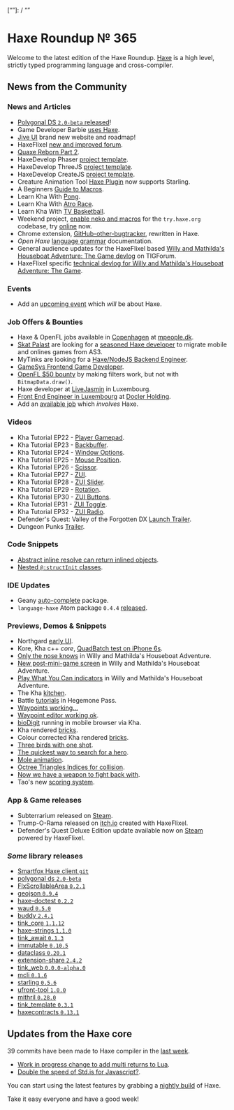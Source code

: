 [_template]: ../templates/roundup.html
[date]: / "2016-06-16 11:00:00"
[modified]: / "2016-06-17 10:20:00"
[published]: / "2016-06-17 12:00:00"
[“”]: / “”

# Haxe Roundup № 365

Welcome to the latest edition of the Haxe Roundup. [Haxe](http://haxe.org/?utm_source=haxe.io) is a high level, strictly typed programming language and cross-compiler.

## News from the Community

### News and Articles

- [Polygonal DS `2.0-beta` released](http://lab.polygonal.de/2016/05/30/ds-2-0-beta-released/)!
- Game Developer Barbie [uses Haxe](http://www.slate.com/articles/technology/future_tense/2016/06/mattel_s_game_developer_barbie_is_fantastic.html?utm_content=35353337&utm_medium=social&utm_source=haxe.io).
- [Jive UI](https://jiveui.github.io/principles/roadmap/2016/05/28/roadmap.html) brand new website and roadmap!
- HaxeFlixel [new and improved forum](https://twitter.com/HaxeFlixel/status/729760534908837888).
- [Quaxe Reborn Part 2](http://quaxe.org/index.php?post/2016/03/17/Quaxe-reborn-2).
- HaxeDevelop Phaser [project template](https://twitter.com/Slava_Ra/status/739885894438649856).
- HaxeDevelop ThreeJS [project template](https://twitter.com/Slava_Ra/status/740977060139655168).
- HaxeDevelop CreateJS [project template](https://twitter.com/Slava_Ra/status/738817476226605056).
- Creature Animation Tool [Haxe Plugin](https://twitter.com/KestrelmMoon/status/741102784691372032) now supports Starling.
- A Beginners [Guide to Macros](https://twitter.com/Jeff__Ward/status/742620078168907776).
- Learn Kha With [Pong](https://twitter.com/dstrekelj/status/742308900930740224).
- Learn Kha With [Atro Race](https://twitter.com/dstrekelj/status/742361602066939904).
- Learn Kha With [TV Basketball](https://twitter.com/dstrekelj/status/743381647073095680).
- Weekend project, [enable neko and macros](https://twitter.com/jdbaudi/status/742519987638788096) for the `try.haxe.org` codebase, try [online](https://twitter.com/jdbaudi/status/742792870520840192) now.
- Chrome extension, [GitHub-other-bugtracker](https://github.com/Jibbarth/Github-Other-bugtracker/releases/tag/v0.4), rewritten in Haxe.
- _Open Haxe_ [language grammar](https://twitter.com/PeyTyPeyTy/status/741334749067759616) documentation.
- General audience updates for the HaxeFlixel based [Willy and Mathilda's Houseboat Adventure: The Game devlog](https://forums.tigsource.com/index.php?topic=55540.0) on TIGForum.
- HaxeFlixel specific [technical devlog for Willy and Mathilda's Houseboat Adventure: The Game](http://forum.haxeflixel.com/topic/60/willy-and-mathilda-s-houseboat-adventure-the-game).

### Events

- Add an [upcoming event](https://github.com/skial/haxe.io/labels/events) which _will_ be about Haxe.

### Job Offers & Bounties

- Haxe & OpenFL jobs available in [Copenhagen](http://community.openfl.org/t/haxe-openfl-assignment-in-copehagen/7789) at [mpeople.dk](http://mpeople.dk/).
- [Skat Palast](https://www.skat-palast.de/) are looking for a [seasoned Haxe developer](https://twitter.com/Maritime_Martin/status/741201623049981952) to migrate mobile and onlines games from AS3.
- MyTinks are looking for a [Haxe/NodeJS Backend Engineer](https://mytinks.com/jobs.html).
- [GameSys Frontend Game Developer](http://www.gamesyscorporate.com/careers/jobs/?gh_jid=215522).
- [OpenFL $50 bounty](https://github.com/openfl/openfl/issues/1068) by making filters work, but not with `BitmapData.draw()`.
- Haxe developer at [LiveJasmin](http://new.livejasmin.com/en/job_offer) in Luxembourg.
- [Front End Engineer in Luxembourg](https://stackoverflow.com/jobs/113996/front-end-engineer-luxembourg-docler-holding) at [Docler Holding](https://stackoverflow.com/jobs/companies/https-www-doclerholding-com-en-main-).
- Add an [available job](https://github.com/skial/haxe.io/labels/jobs) which _involves_ Haxe.

### Videos

- Kha Tutorial EP22 - [Player Gamepad](https://www.youtube.com/watch?v=IwE5cVZjyhE).
- Kha Tutorial EP23 - [Backbuffer](https://www.youtube.com/watch?v=OV1PTo5XSCA).
- Kha Tutorial EP24 - [Window Options](https://www.youtube.com/watch?v=1viRZLH7Nr0).
- Kha Tutorial EP25 - [Mouse Position](https://www.youtube.com/watch?v=NRc8SOWJ6C8).
- Kha Tutorial EP26 - [Scissor](https://www.youtube.com/watch?v=RILE6vSjwAU).
- Kha Tutorial EP27 - [ZUI](https://www.youtube.com/watch?v=CoIfWmXadEM).
- Kha Tutorial EP28 - [ZUI Slider](https://www.youtube.com/watch?v=UPoXMXsHTJQ).
- Kha Tutorial EP29 - [Rotation](https://www.youtube.com/watch?v=IP2jmAUEn2E).
- Kha Tutorial EP30 - [ZUI Buttons](https://www.youtube.com/watch?v=5ZzS8ZnCjs8).
- Kha Tutorial EP31 - [ZUI Toggle](https://www.youtube.com/watch?v=YJIz_DTExzM).
- Kha Tutorial EP32 - [ZUI Radio](https://www.youtube.com/watch?v=KSD85Mg6SpY).
- Defender's Quest: Valley of the Forgotten DX [Launch Trailer](https://www.youtube.com/watch?v=lDVFcP1a6qc).
- Dungeon Punks [Trailer](https://www.youtube.com/watch?v=mvWNE4cSE5U).

### Code Snippets

- [Abstract inline resolve can return inlined objects](https://twitter.com/sa_su_ke/status/742509107295453184).
- [Nested `@:structInit` classes](https://twitter.com/sa_su_ke/status/742796575504732161).

### IDE Updates

- Geany [auto-complete](https://github.com/tondy67/abv-tools/tree/master/geany/tags) package.
- `language-haxe` Atom package `0.4.4` [released](https://twitter.com/disktree/status/742765287989219330).

### Previews, Demos & Snippets

- Northgard [early UI](https://twitter.com/ncannasse/status/728941967506329600).
- Kore, Kha c++ _core_, [QuadBatch test on iPhone 6s](https://twitter.com/nivrig/status/740140532324765696).
- [Only the nose knows](https://twitter.com/wastheWordGame/status/739202999336177665) in Willy and Mathilda's Houseboat Adventure.
- [New post-mini-game screen](https://twitter.com/wastheWordGame/status/741688960460722176) in Willy and Mathilda's Houseboat Adventure.
- [Play What You Can indicators](https://twitter.com/wastheWordGame/status/741664347152351232) in Willy and Mathilda's Houseboat Adventure.
- The Kha [kitchen](https://twitter.com/luboslenco/status/740885524957794304).
- Battle [tutorials](https://twitter.com/ingenoire/status/742305811741986816) in Hegemone Pass.
- [Waypoints working…](https://twitter.com/oelsons/status/742489144333631488)
- [Waypoint editor working ok](https://twitter.com/oelsons/status/742769154437074944).
- [bioDigit](https://twitter.com/melon404/status/742704545541820416) running in mobile browser via Kha.
- Kha rendered [bricks](https://twitter.com/dmitryhryppa/status/740999161869434880).
- Colour corrected Kha rendered [bricks](https://twitter.com/dmitryhryppa/status/741347572221149186).
- [Three birds with one shot](https://twitter.com/_eons/status/741391274322714624).
- [The quickest way to search for a hero](https://twitter.com/_eons/status/741406447184007168).
- [Mole animation](https://twitter.com/fierysquirrel/status/741459848244535296).
- [Octree Triangles Indices for collision](https://twitter.com/djokersoft/status/741463223011028992).
- [Now we have a weapon to fight back with](https://twitter.com/IgorsGames/status/741555992769482752).
- Tao's new [scoring system](https://twitter.com/benjamin_soule_/status/743548912787685377).

### App & Game releases

- Subterrarium released on [Steam](http://store.steampowered.com/app/467170/).
- Trump-O-Rama released on [itch.io](https://cannibalcat.itch.io/trump-o-rama) created with HaxeFlixel.
- Defender's Quest Deluxe Edition update available now on [Steam](http://store.steampowered.com/app/218410/) powered by HaxeFlixel.

### *Some* library releases

- [Smartfox Haxe client `git`](https://github.com/chapatiz/smartfox-haxe-client)
- [polygonal ds `2.0-beta`](http://lib.haxe.org/p/polygonal-ds/)
- [FlxScrollableArea `0.2.1`](http://lib.haxe.org/p/flxscrollablearea/)
- [geojson `0.9.4`](http://lib.haxe.org/p/geojson)
- [haxe-doctest `0.2.2`](http://lib.haxe.org/p/haxe-doctest)
- [waud `0.5.0`](http://lib.haxe.org/p/waud)
- [buddy `2.4.1`](http://lib.haxe.org/p/buddy)
- [tink_core `1.1.12`](http://lib.haxe.org/p/tink_core)
- [haxe-strings `1.1.0`](http://lib.haxe.org/p/haxe-strings)
- [tink_await `0.1.3`](http://lib.haxe.org/p/tink_await)
- [immutable `0.10.5`](http://lib.haxe.org/p/immutable)
- [dataclass `0.20.1`](http://lib.haxe.org/p/dataclass)
- [extension-share `2.4.2`](http://lib.haxe.org/p/extension-share)
- [tink_web `0.0.0-alpha.0`](http://lib.haxe.org/p/tink_web)
- [mcli `0.1.6`](http://lib.haxe.org/p/mcli)
- [starling `0.5.6`](http://lib.haxe.org/p/starling)
- [ufront-tool `1.0.0`](http://lib.haxe.org/p/ufront-tool)
- [mithril `0.28.0`](http://lib.haxe.org/p/mithril)
- [tink_template `0.3.1`](http://lib.haxe.org/p/tink_template)
- [haxecontracts `0.13.1`](http://lib.haxe.org/p/HaxeContracts)

## Updates from the Haxe core

39 commits have been made to Haxe compiler in the [last week].

- [Work in progress change to add multi returns to Lua](https://github.com/HaxeFoundation/haxe/pull/5356).
- [Double the speed of Std.is for Javascript?](https://github.com/HaxeFoundation/haxe/issues/5368).

You can start using the latest features by grabbing a [nightly build] of Haxe.

Take it easy everyone and have a good week!

[last week]: https://github.com/issues?utf8=%E2%9C%93&q=closed%3A2016-06-08..2016-06-17+org%3Ahaxefoundation+is%3Aclosed+
[nightly build]: http://build.haxe.org
